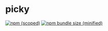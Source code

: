 # picky
[![npm (scoped)](https://img.shields.io/badge/npm-v1.0.0-blue.svg)](https://github.com/kaur01/picky)
[![npm bundle size (minified)](https://img.shields.io/badge/minified%20size-entry%20point%20error-red.svg)](https://github.com/kaur01/picky)
